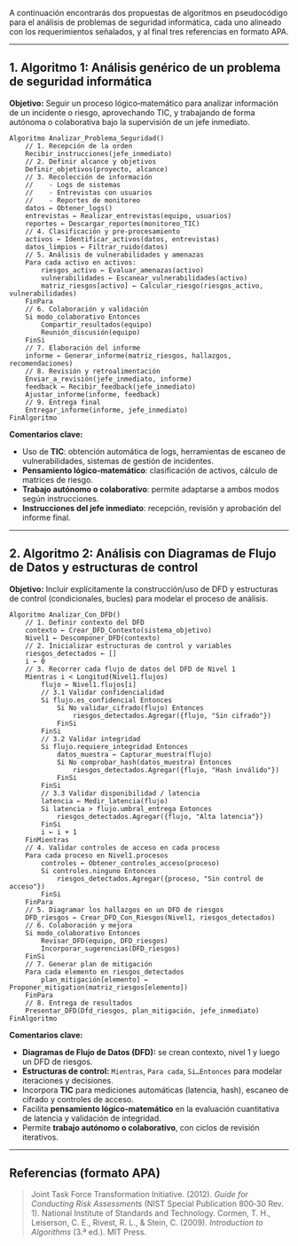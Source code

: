 A continuación encontrarás dos propuestas de algoritmos en pseudocódigo para el análisis de problemas de seguridad informática, cada uno alineado con los requerimientos señalados, y al final tres referencias en formato APA.

---

## 1. Algoritmo 1: Análisis genérico de un problema de seguridad informática

**Objetivo:** Seguir un proceso lógico‑matemático para analizar información de un incidente o riesgo, aprovechando TIC, y trabajando de forma autónoma o colaborativa bajo la supervisión de un jefe inmediato.

```pseudocode
Algoritmo Analizar_Problema_Seguridad()
    // 1. Recepción de la orden
    Recibir_instrucciones(jefe_inmediato)  
    // 2. Definir alcance y objetivos
    Definir_objetivos(proyecto, alcance)  
    // 3. Recolección de información
    //    - Logs de sistemas
    //    - Entrevistas con usuarios
    //    - Reportes de monitoreo
    datos ← Obtener_logs()
    entrevistas ← Realizar_entrevistas(equipo, usuarios)
    reportes ← Descargar_reportes(monitoreo_TIC)
    // 4. Clasificación y pre‑procesamiento
    activos ← Identificar_activos(datos, entrevistas)
    datos_limpios ← Filtrar_ruido(datos)
    // 5. Análisis de vulnerabilidades y amenazas
    Para cada activo en activos:
        riesgos_activo ← Evaluar_amenazas(activo)
        vulnerabilidades ← Escanear_vulnerabilidades(activo)  
        matriz_riesgos[activo] ← Calcular_riesgo(riesgos_activo, vulnerabilidades)
    FinPara
    // 6. Colaboración y validación
    Si modo_colaborativo Entonces
        Compartir_resultados(equipo)
        Reunión_discusión(equipo)
    FinSi
    // 7. Elaboración del informe
    informe ← Generar_informe(matriz_riesgos, hallazgos, recomendaciones)
    // 8. Revisión y retroalimentación
    Enviar_a_revisión(jefe_inmediato, informe)
    feedback ← Recibir_feedback(jefe_inmediato)
    Ajustar_informe(informe, feedback)
    // 9. Entrega final
    Entregar_informe(informe, jefe_inmediato)
FinAlgoritmo
```

**Comentarios clave:**

* Uso de **TIC**: obtención automática de logs, herramientas de escaneo de vulnerabilidades, sistemas de gestión de incidentes.
* **Pensamiento lógico‑matemático**: clasificación de activos, cálculo de matrices de riesgo.
* **Trabajo autónomo o colaborativo**: permite adaptarse a ambos modos según instrucciones.
* **Instrucciones del jefe inmediato**: recepción, revisión y aprobación del informe final.

---

## 2. Algoritmo 2: Análisis con Diagramas de Flujo de Datos y estructuras de control

**Objetivo:** Incluir explícitamente la construcción/uso de DFD y estructuras de control (condicionales, bucles) para modelar el proceso de análisis.

```pseudocode
Algoritmo Analizar_Con_DFD()
    // 1. Definir contexto del DFD
    contexto ← Crear_DFD_Contexto(sistema_objetivo)
    Nivel1 ← Descomponer_DFD(contexto)
    // 2. Inicializar estructuras de control y variables
    riesgos_detectados ← []
    i ← 0
    // 3. Recorrer cada flujo de datos del DFD de Nivel 1
    Mientras i < Longitud(Nivel1.flujos)
        flujo ← Nivel1.flujos[i]
        // 3.1 Validar confidencialidad
        Si flujo.es_confidencial Entonces
            Si No validar_cifrado(flujo) Entonces
                riesgos_detectados.Agregar({flujo, "Sin cifrado"})
            FinSi
        FinSi
        // 3.2 Validar integridad
        Si flujo.requiere_integridad Entonces
            datos_muestra ← Capturar_muestra(flujo)
            Si No comprobar_hash(datos_muestra) Entonces
                riesgos_detectados.Agregar({flujo, "Hash inválido"})
            FinSi
        FinSi
        // 3.3 Validar disponibilidad / latencia
        latencia ← Medir_latencia(flujo)
        Si latencia > flujo.umbral_entrega Entonces
            riesgos_detectados.Agregar({flujo, "Alta latencia"})
        FinSi
        i ← i + 1
    FinMientras
    // 4. Validar controles de acceso en cada proceso
    Para cada proceso en Nivel1.procesos
        controles ← Obtener_controles_acceso(proceso)
        Si controles.ninguno Entonces
            riesgos_detectados.Agregar({proceso, "Sin control de acceso"})
        FinSi
    FinPara
    // 5. Diagramar los hallazgos en un DFD de riesgos
    DFD_riesgos ← Crear_DFD_Con_Riesgos(Nivel1, riesgos_detectados)
    // 6. Colaboración y mejora
    Si modo_colaborativo Entonces
        Revisar_DFD(equipo, DFD_riesgos)
        Incorporar_sugerencias(DFD_riesgos)
    FinSi
    // 7. Generar plan de mitigación
    Para cada elemento en riesgos_detectados
        plan_mitigación[elemento] ← Proponer_mitigation(matriz_riesgos[elemento])
    FinPara
    // 8. Entrega de resultados
    Presentar_DFD(Dfd_riesgos, plan_mitigación, jefe_inmediato)
FinAlgoritmo
```

**Comentarios clave:**

* **Diagramas de Flujo de Datos (DFD):** se crean contexto, nivel 1 y luego un DFD de riesgos.
* **Estructuras de control:** `Mientras`, `Para cada`, `Si…Entonces` para modelar iteraciones y decisiones.
* Incorpora **TIC** para mediciones automáticas (latencia, hash), escaneo de cifrado y controles de acceso.
* Facilita **pensamiento lógico‑matemático** en la evaluación cuantitativa de latencia y validación de integridad.
* Permite **trabajo autónomo o colaborativo**, con ciclos de revisión iterativos.

---

## Referencias (formato APA)

> Joint Task Force Transformation Initiative. (2012). *Guide for Conducting Risk Assessments* (NIST Special Publication 800‑30 Rev. 1). National Institute of Standards and Technology.
> Cormen, T. H., Leiserson, C. E., Rivest, R. L., & Stein, C. (2009). *Introduction to Algorithms* (3.ª ed.). MIT Press.
